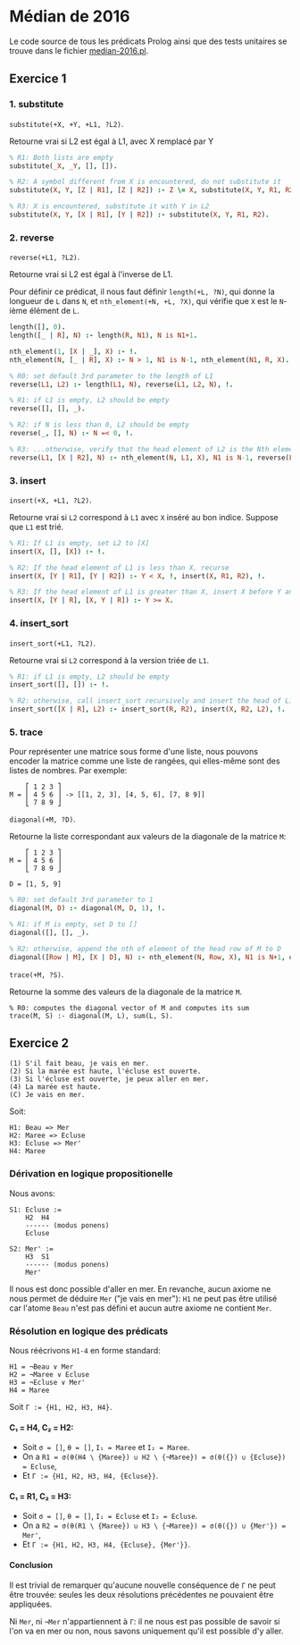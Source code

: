 # Médian de 2016

Le code source de tous les prédicats Prolog ainsi que des tests unitaires se trouve dans le fichier [median-2016.pl](./median-2016.pl).

## Exercice 1

### 1. substitute

`substitute(+X, +Y, +L1, ?L2)`.

Retourne vrai si L2 est égal à L1, avec X remplacé par Y

```prolog
% R1: Both lists are empty
substitute(_X, _Y, [], []).

% R2: A symbol different from X is encountered, do not substitute it
substitute(X, Y, [Z | R1], [Z | R2]) :- Z \= X, substitute(X, Y, R1, R2).

% R3: X is encountered, substitute it with Y in L2
substitute(X, Y, [X | R1], [Y | R2]) :- substitute(X, Y, R1, R2).
```

### 2. reverse

`reverse(+L1, ?L2)`.

Retourne vrai si L2 est égal à l'inverse de L1.

Pour définir ce prédicat, il nous faut définir `length(+L, ?N)`, qui donne la longueur de `L` dans `N`, et `nth_element(+N, +L, ?X)`, qui vérifie que `X` est le `N`-ième élément de `L`.

```prolog
length([], 0).
length([_ | R], N) :- length(R, N1), N is N1+1.

nth_element(1, [X | _], X) :- !.
nth_element(N, [_ | R], X) :- N > 1, N1 is N-1, nth_element(N1, R, X).
```

```prolog
% R0: set default 3rd parameter to the length of L1
reverse(L1, L2) :- length(L1, N), reverse(L1, L2, N), !.

% R1: if L1 is empty, L2 should be empty
reverse([], [], _).

% R2: if N is less than 0, L2 should be empty
reverse(_, [], N) :- N =< 0, !.

% R3: ...otherwise, verify that the head element of L2 is the Nth element of L1 and recurse with N+1
reverse(L1, [X | R2], N) :- nth_element(N, L1, X), N1 is N-1, reverse(L1, R2, N1).
```

### 3. insert

`insert(+X, +L1, ?L2)`.

Retourne vrai si `L2` correspond à `L1` avec `X` inséré au bon indice. Suppose que `L1` est trié.

```prolog
% R1: If L1 is empty, set L2 to [X]
insert(X, [], [X]) :- !.

% R2: If the head element of L1 is less than X, recurse
insert(X, [Y | R1], [Y | R2]) :- Y < X, !, insert(X, R1, R2), !.

% R3: If the head element of L1 is greater than X, insert X before Y and set the rest of L2 to be the rest of L1
insert(X, [Y | R], [X, Y | R]) :- Y >= X.
```

### 4. insert\_sort

`insert_sort(+L1, ?L2)`.

Retourne vrai si `L2` correspond à la version triée de `L1`.

```prolog
% R1: if L1 is empty, L2 should be empty
insert_sort([], []) :- !.

% R2: otherwise, call insert_sort recursively and insert the head of L1 in L2
insert_sort([X | R], L2) :- insert_sort(R, R2), insert(X, R2, L2), !.
```

### 5. trace

Pour représenter une matrice sous forme d'une liste, nous pouvons encoder la matrice comme une liste de rangées, qui elles-même sont des listes de nombres.
Par exemple:

```
    ⎡ 1 2 3 ⎤
M = ⎢ 4 5 6 ⎥ -> [[1, 2, 3], [4, 5, 6], [7, 8 9]]
    ⎣ 7 8 9 ⎦
```

`diagonal(+M, ?D)`.

Retourne la liste correspondant aux valeurs de la diagonale de la matrice `M`:

```
    ⎡ 1 2 3 ⎤
M = ⎢ 4 5 6 ⎥
    ⎣ 7 8 9 ⎦

D = [1, 5, 9]
```

```prolog
% R0: set default 3rd parameter to 1
diagonal(M, D) :- diagonal(M, D, 1), !.

% R1: if M is empty, set D to []
diagonal([], [], _).

% R2: otherwise, append the nth of element of the head row of M to D
diagonal([Row | M], [X | D], N) :- nth_element(N, Row, X), N1 is N+1, diagonal(M, D, N1).
```

`trace(+M, ?S)`.

Retourne la somme des valeurs de la diagonale de la matrice `M`.

```
% R0: computes the diagonal vector of M and computes its sum
trace(M, S) :- diagonal(M, L), sum(L, S).
```

## Exercice 2

```
(1) S'il fait beau, je vais en mer.
(2) Si la marée est haute, l'écluse est ouverte.
(3) Si l'écluse est ouverte, je peux aller en mer.
(4) La marée est haute.
(C) Je vais en mer.
```

Soit:

```
H1: Beau => Mer
H2: Maree => Ecluse
H3: Ecluse => Mer'
H4: Maree
```

### Dérivation en logique propositionelle

Nous avons:

```
S1: Ecluse :=
    H2  H4
    ------ (modus ponens)
    Ecluse

S2: Mer' :=
    H3  S1
    ------ (modus ponens)
    Mer'
```

Il nous est donc possible d'aller en mer. En revanche, aucun axiome ne nous permet de déduire `Mer` ("je vais en mer"): `H1` ne peut pas être utilisé car l'atome `Beau` n'est pas défini et aucun autre axiome ne contient `Mer`.

### Résolution en logique des prédicats

Nous réécrivons `H1-4` en forme standard:

```
H1 = ¬Beau ∨ Mer
H2 = ¬Maree ∨ Ecluse
H3 = ¬Ecluse ∨ Mer'
H4 = Maree
```

Soit `Γ := {H1, H2, H3, H4}`.

#### C₁ = H4, C₂ = H2:

- Soit `σ = []`, `θ = []`, `I₁ = Maree` et `I₂ = Maree`.
- On a `R1 = σ(θ(H4 \ {Maree}) ∪ H2 \ {¬Maree}) = σ(θ({}) ∪ {Ecluse}) = Ecluse`,
- Et `Γ := {H1, H2, H3, H4, {Ecluse}}`.

#### C₁ = R1, C₂ = H3:

- Soit `σ = []`, `θ = []`, `I₁ = Ecluse` et `I₂ = Ecluse`.
- On a `R2 = σ(θ(R1 \ {Maree}) ∪ H3 \ {¬Maree}) = σ(θ({}) ∪ {Mer'}) = Mer'`,
- Et `Γ := {H1, H2, H3, H4, {Ecluse}, {Mer'}}`.

#### Conclusion

Il est trivial de remarquer qu'aucune nouvelle conséquence de `Γ` ne peut être trouvée: seules les deux résolutions précédentes ne pouvaient être appliquées.

Ni `Mer`, ni `¬Mer` n'appartiennent à `Γ`: il ne nous est pas possible de savoir si l'on va en mer ou non, nous savons uniquement qu'il est possible d'y aller.
